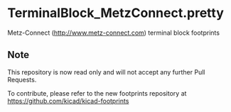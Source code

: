 # TerminalBlock_MetzConnect.pretty
Metz-Connect (http://www.metz-connect.com) terminal block footprints

## Note

This repository is now read only and will not accept any further Pull Requests.

To contribute, please refer to the new footprints repository at https://github.com/kicad/kicad-footprints
